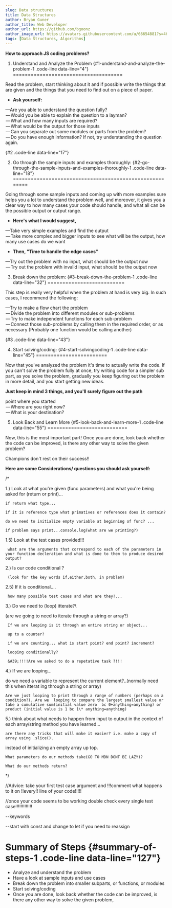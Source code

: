 ```yaml
---
slug: Data structures
title: Data Structures
author: Bryan Guner
author_title: Web Developer
author_url: https://github.com/bgoonz
author_image_url: https://avatars.githubusercontent.com/u/66654881?s=460&u=4614c45125eb6ab7e4b04468cb9cdf5c998c879d&v=4
tags: [Data Structures, Algorithms]
---
```


**How to approach JS coding problems?**

1. Understand and Analyze the Problem {#1-understand-and-analyze-the-problem-1 .code-line data-line="4"}
=====================================

Read the problem, start thinking about it and if possible write the
things that are given and the things that you need to find out on a
piece of paper.

-   **Ask yourself:**

—Are you able to understand the question fully?\
  — Would you be able to explain the question to a layman?\
  — What and how many inputs are required?\
  — What would be the output for those inputs\
  — Can you separate out some modules or parts from the problem?\
  — Do you have enough information? If not, try understanding the
question again.

 {#2 .code-line data-line="17"}

2. Go through the sample inputs and examples thoroughly: {#2-go-through-the-sample-inputs-and-examples-thoroughly-1 .code-line data-line="18"}
========================================================

Going through some sample inputs and coming up with more examples sure
helps you a lot to understand the problem well, and moreover, it gives
you a clear way to how many cases your code should handle, and what all
can be the possible output or output range.

-   **Here's what I would suggest,**

—Take very simple examples and find the output\
  — Take more complex and bigger inputs to see what will be the output,
how many use cases do we want

-   **Then, "Time to handle the edge cases"**

—Try out the problem with no input, what should be the output now\
  — Try out the problem with invalid input, what should be the output
now

3. Break down the problem: {#3-break-down-the-problem-1 .code-line data-line="32"}
==========================

This step is really very helpful when the problem at hand is very big.
In such cases, I recommend the following:



—Try to make a flow chart the problem\
  — Divide the problem into different modules or sub-problems\
  — Try to make independent functions for each sub-problem\
  — Connect those sub-problems by calling them in the required order, or
as necessary (Probably one function would be calling another)

 {#3 .code-line data-line="43"}

4. Start solving/coding: {#4-start-solvingcoding-1 .code-line data-line="45"}
========================

Now that you've analyzed the problem it's time to actually write the
code. If you can't solve the problem fully at once, try writing code for
a simpler sub part, as you solve the problem, gradually you keep
figuring out the problem in more detail, and you start getting new
ideas.

**Just keep in mind 3 things, and you'll surely figure out the path**


point where you started\
  — Where are you right now?\
  — What is your destination?

5. Look Back and Learn More {#5-look-back-and-learn-more-1 .code-line data-line="55"}
===========================

Now, this is the most important part! Once you are done, look back
whether the code can be improved, is there any other way to solve the
given problem?

Champions don't rest on their success!!

**Here are some Considerations/ questions you should ask yourself:**

/\*

1.) Look at what you're given (func parameters) and what you're being
asked for (return or print)...

``` {.code-line data-line="67"}
if return what type...

if it is reference type what primatives or references does it contain?

do we need to initialize empty variable at beginning of func? ...

if problem says print...console.log(what are we printing?)
```

1.5) Look at the test cases provided!!!

``` {.code-line data-line="77"}
 what are the arguments that correspond to each of the parameters in your function decleration and what is done to them to produce desired output?
```

2.) Is our code conditional ?

``` {.code-line data-line="81"}
 (look for the key words if,either,both, in problem)
```

2.5) If it is conditional....

``` {.code-line data-line="85"}
 how many possible test cases and what are they?...
```

3.) Do we need to (loop) itterate?\

 (are we going to need to iterate through a string or array?)

``` {.code-line data-line="91"}
 If we are looping is it through an entire string or object...

 up to a counter?

 if we are counting... what is start point? end point? increment?

 looping conditionally?

 &#39;!!!!Are we asked to do a repetative task ?!!!
```

4.) If we are looping...

do we need a variable to represent the current element?..(normally need
this when itterat ing through a string or array)

``` {.code-line data-line="105"}
Are we just looping to print through a range of numbers (perhaps on a condition?)..Are we  looping to compare the largest smallest value or take a cumulative sum(initial value zero  bc 0+anything=anything) or product (initial value is 1 bc 1\* anything=anything)
```

5.) think about what needs to happen from input to output in the context
of each array/string method you have learned...

``` {.code-line data-line="109"}
are there any tricks that will make it easier? i.e. make a copy of array using .slice().
```

instead of initializing an empty array up top.

``` {.code-line data-line="113"}
What parameters do our methods take(GO TO MDN DONT BE LAZY)?

What do our methods return?
```

\*/

//Advice: take your first test case argument and !!!comment what happens
to it on !!every!! line of your code!!!!!

//once your code seems to be working double check every single test
case!!!!!!!!!!!!!

--keywords

--start with const and change to let if you need to reassign

Summary of Steps {#summary-of-steps-1 .code-line data-line="127"}
================

-   Analyze and understand the problem
-   Have a look at sample inputs and use cases
-   Break down the problem into smaller subparts, or functions, or
    modules
-   Start solving/coding
-   Once you are done, look back whether the code can be improved, is
    there any other way to solve the given problem,

